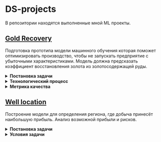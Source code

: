 


# DS-projects
В репозитории находятся выполненные мной ML проекты.

## [Gold Recovery](Gold_recovery/Gold_recovery.ipynb)


Подготовка прототипа модели машинного обучения которая поможет оптимизировать производство, чтобы не запускать предприятие с убыточными характеристиками.
Модель должна предсказать коэффициент восстановления золота из золотосодержащей руды.

<details>

  **<summary>Постановка задачи</summary>**

В вашем распоряжении данные с параметрами добычи и очистки. 
Модель поможет оптимизировать производство, чтобы не запускать предприятие с убыточными характеристиками.
Вам нужно:
- Подготовить данные;
- Провести исследовательский анализ данных;
- Построить и обучить модель.

</details>

<details>

  **<summary>Технологический процесс</summary>**

Когда добытая руда проходит первичную обработку, получается дроблёная смесь. Её отправляют на флотацию (обогащение) и двухэтапную очистку.

#### Флотация
Во флотационную установку подаётся смесь золотосодержащей руды. После обогащения получается черновой концентрат и «отвальные хвосты», то есть остатки продукта с низкой концентрацией ценных металлов.
На стабильность этого процесса влияет непостоянное и неоптимальное физико-химическое состояние флотационной пульпы (смеси твёрдых частиц и жидкости).
#### Очистка 
Черновой концентрат проходит две очистки. На выходе получается финальный концентрат и новые отвальные хвосты.

</details>

<details>

  **<summary>Метрика качества</summary>**

Для решения задачи введём метрику качества — sMAPE (англ. Symmetric Mean Absolute Percentage Error, «симметричное среднее абсолютное процентное отклонение»).
Она похожа на MAE, но выражается не в абсолютных величинах, а в относительных. Почему симметричная? Она одинаково учитывает масштаб и целевого признака, и предсказания.
Метрика sMAPE вычисляется так:
$$sMAPE=\frac{1}{N}\sum_{i=1}^N\frac{|y_i - \hat y_i|}{(|y_i|+|\hat y_i|)/2}$$
- $y$ - значение целевого признака
- $\hat y$ - значение предсказания
- $N$ - количество объектов в выборке

Нужно спрогнозировать сразу две величины:

- эффективность обогащения чернового концентрата `rougher.output.recovery`;
- эффективность обогащения финального концентрата `final.output.recovery`.

Итоговая метрика складывается из двух величин:

$$sMAPE_{итоговое}=0.25*{sMAPE}(rougher) + 0.75*{sMAPE}(final)$$

</details>



## [Well location](Well_location/Well_location.ipynb)



Построение модели для определения региона, где добыча принесёт наибольшую прибыль. Анализ возможной прибыли и рисков.

<details>

  **<summary>Постановка задачи</summary>**

Нужно решить, где бурить новую скважину. 
Шаги для выбора локации обычно такие:
- В избранном регионе собирают характеристики для скважин: качество нефти и объём её запасов;
- Строят модель для предсказания объёма запасов в новых скважинах;
- Выбирают скважины с самыми высокими оценками значений;
- Определяют регион с максимальной суммарной прибылью отобранных скважин.

 Предоставлены пробы нефти в трёх регионах. Характеристики для каждой скважины в регионе уже известны.

</details>

<details>

  **<summary>Условия задачи</summary>**

- Для обучения модели подходит только линейная регрессия (остальные — недостаточно предсказуемые).
- При разведке региона исследуют 500 точек, из которых с помощью машинного обучения выбирают 200 лучших для разработки.
- Бюджет на разработку скважин в регионе — 10 млрд рублей.
- При нынешних ценах один баррель сырья приносит 450 рублей дохода. Доход с каждой единицы продукта составляет 450 тыс. рублей, поскольку объём указан в тысячах баррелей.
- После оценки рисков нужно оставить лишь те регионы, в которых вероятность убытков меньше 2.5%. Среди них выбирают регион с наибольшей средней прибылью.

 Данные синтетические: детали контрактов и характеристики месторождений не разглашаются.

</details>
 

